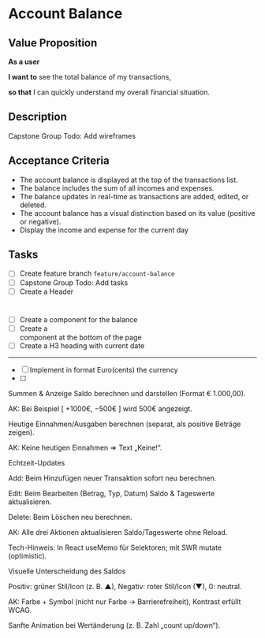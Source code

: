 
# Account Balance

## Value Proposition

**As a user**

**I want to** see the total balance of my transactions,

**so that** I can quickly understand my overall financial situation.

## Description

Capstone Group Todo: Add wireframes

## Acceptance Criteria

- The account balance is displayed at the top of the transactions list.
- The balance includes the sum of all incomes and expenses.
- The balance updates in real-time as transactions are added, edited, or deleted.
- The account balance has a visual distinction based on its value (positive or negative).
- Display the income and expense for the current day 

## Tasks

- [ ] Create feature branch `feature/account-balance`
- [ ] Capstone Group Todo: Add tasks
- [ ] Create a Header  <h1> 
- [ ] Create a component for the balance 
- [ ] Create a <nav> component at the bottom of the page 
- [ ] Create a H3 heading with current date
---------------
- [ ] Implement in format Euro(cents) the currency
- [ ]


Summen & Anzeige
 Saldo berechnen und darstellen (Format € 1.000,00).

AK: Bei Beispiel [ +1000€, −500€ ] wird 500€ angezeigt.

 Heutige Einnahmen/Ausgaben berechnen (separat, als positive Beträge zeigen).

AK: Keine heutigen Einnahmen ⇒ Text „Keine!“.


Echtzeit-Updates

 Add: Beim Hinzufügen neuer Transaktion sofort neu berechnen.

 Edit: Beim Bearbeiten (Betrag, Typ, Datum) Saldo & Tageswerte aktualisieren.

 Delete: Beim Löschen neu berechnen.

AK: Alle drei Aktionen aktualisieren Saldo/Tageswerte ohne Reload.

Tech-Hinweis: In React useMemo für Selektoren; mit SWR mutate (optimistic).

Visuelle Unterscheidung des Saldos

 Positiv: grüner Stil/Icon (z. B. ▲), Negativ: roter Stil/Icon (▼), 0: neutral.

AK: Farbe + Symbol (nicht nur Farbe → Barrierefreiheit), Kontrast erfüllt WCAG.

 Sanfte Animation bei Wertänderung (z. B. Zahl „count up/down“).

